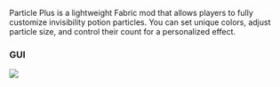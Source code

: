 Particle Plus is a lightweight Fabric mod that allows players to fully customize invisibility potion particles. You can set unique colors, adjust particle size, and control their count for a personalized effect.


### GUI
![](https://i.ibb.co/v6F9fdwT/GUI.png)
